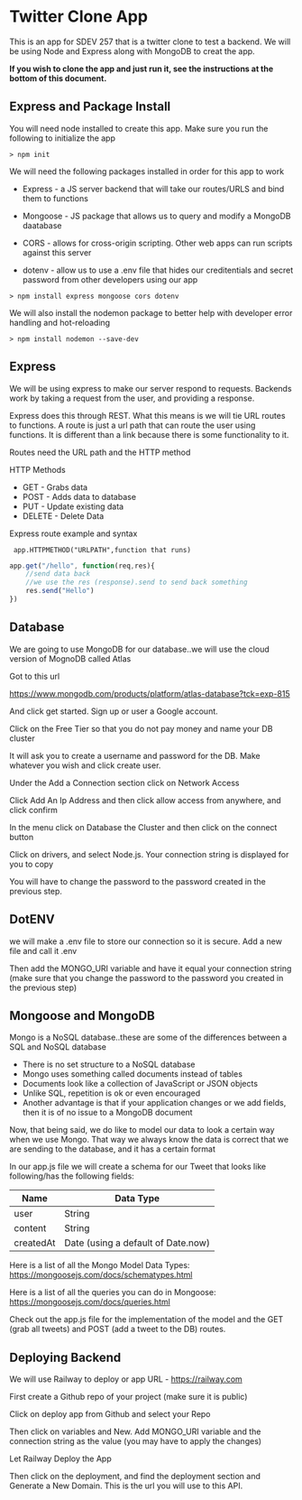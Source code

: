 # Twitter Clone App

This is an app for SDEV 257 that is a twitter clone to test a backend.  We will be using Node and Express along with MongoDB to creat the app.

**If you wish to clone the app and just run it, see the instructions at the bottom of this document.**

## Express and Package Install
You will need node installed to create this app.  Make sure you run the following to initialize the app

```console
> npm init
```

We will need the following packages installed in order for this app to work

- Express - a JS server backend that will take our routes/URLS and bind them to functions

- Mongoose - JS package that allows us to query and modify a MongoDB daatabase

- CORS - allows for cross-origin scripting.  Other web apps can run scripts against this server

- dotenv - allow us to use a .env file that hides our creditentials and secret password from other developers using our app

```console
> npm install express mongoose cors dotenv
```
We will also install the nodemon package to better help with developer error handling and hot-reloading

```console
> npm install nodemon --save-dev
```

## Express
We will be using express to make our server respond to requests.  Backends work by taking a request from the user, and providing a response.

Express does this through REST.  What this means is we will tie URL routes to functions.  A route is just a url path that can route the user using functions.  It is different than a link because there is some functionality to it.

Routes need the URL path and the HTTP method

HTTP Methods
- GET - Grabs data
- POST - Adds data to database
- PUT - Update existing data
- DELETE - Delete Data


Express route example and syntax

` app.HTTPMETHOD("URLPATH",function that runs)`

```js
app.get("/hello", function(req,res){
    //send data back 
    //we use the res (response).send to send back something
    res.send("Hello")
})
```

## Database
We are going to use MongoDB for our database..we will use the cloud version of MognoDB called Atlas

Got to this url

<https://www.mongodb.com/products/platform/atlas-database?tck=exp-815>

And click get started. Sign up or user a Google account.

Click on the Free Tier so that you do not pay money and name your DB cluster

It will ask you to create a username and password for the DB.  Make whatever you wish and click create user.

Under the Add a Connection section click on Network Access

Click Add An Ip Address and then click allow access from anywhere, and click confirm

In the menu click on Database the Cluster and then click on the connect button

Click on drivers, and select Node.js. Your connection string is displayed for you to copy

You will have to change the password to the password created in the previous step.

## DotENV

we will make a .env file to store our connection so it is secure.  Add a new file and call it .env

Then add the MONGO_URI variable and have it equal your connection string (make sure that you change the password to the password you created in the previous step)

## Mongoose and MongoDB
Mongo is a NoSQL database..these are some of the differences between a SQL and NoSQL database

- There is no set structure to a NoSQL database
- Mongo uses something called documents instead of tables
- Documents look like a collection of JavaScript or JSON objects
- Unlike SQL, repetition is ok or even encouraged
- Another advantage is that if your application changes or we add fields, then it is of no issue to a MongoDB document

Now, that being said, we do like to model our data to look a certain way when we use Mongo.  That way we always know the data is correct that we are sending to the database, and it has a certain format

In our app.js file we will create a schema for our Tweet that looks like following/has the following fields:

| Name | Data Type |
| ---- | --------- |
| user | String    |
| content | String |
|createdAt | Date (using a default of Date.now) |

Here is a list of all the Mongo Model Data Types:
<https://mongoosejs.com/docs/schematypes.html>

Here is a list of all the queries you can do in Mongoose: 
<https://mongoosejs.com/docs/queries.html>

Check out the app.js file for the implementation of the model and the GET (grab all tweets) and POST (add a tweet to the DB) routes.

## Deploying Backend
We will use Railway to deploy or app
URL - <https://railway.com>

First create a Github repo of your project (make sure it is public)


Click on deploy app from Github and select your Repo

Then click on variables and New.  Add MONGO_URI variable and the connection string as the value (you may have to apply the changes)

Let Railway Deploy the App

Then click on the deployment, and find the deployment section and Generate a New Domain.  This is the url you will use to this API.
